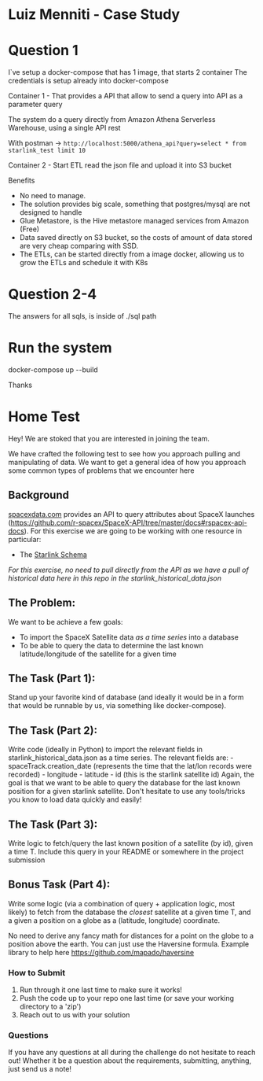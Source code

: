 # Luiz Menniti - Case Study

# Question 1
I`ve setup a docker-compose that has 1 image, that starts 2 container
The credentials is setup already into docker-compose

Container 1 - That provides a API that allow to send a query into API as a parameter query 

The system do a query directly from Amazon Athena Serverless Warehouse, using a single API rest

With postman -> `http://localhost:5000/athena_api?query=select * from starlink_test limit 10` 

Container 2 - Start ETL read the json file and upload it into S3 bucket

Benefits
- No need to manage. 
- The solution provides big scale, something that postgres/mysql are not designed to handle
- Glue Metastore, is the Hive metastore managed services from Amazon (Free) 
- Data saved directly on S3 bucket, so the costs of amount of data stored are very cheap comparing with SSD.
- The ETLs, can be started directly from a image docker, allowing us to grow the ETLs and schedule it with K8s

# Question 2-4

The answers for all sqls, is inside of ./sql path

# Run the system

docker-compose up --build

Thanks 

# Home Test

Hey! We are stoked that you are interested in joining the team.

We have crafted the following test to see how you approach pulling and manipulating of data. We want to get a general idea of how you approach some common types of problems that we encounter here

## Background
[spacexdata.com](https://docs.spacexdata.com/) provides an API to query attributes about SpaceX launches (https://github.com/r-spacex/SpaceX-API/tree/master/docs#rspacex-api-docs). For this exercise we are going to be working with one resource in particular:
- The [Starlink Schema](https://github.com/r-spacex/SpaceX-API/blob/master/docs/starlink/v4/schema.md)

*For this exercise, no need to pull directly from the API as we have a pull of historical data here in this repo in the starlink_historical_data.json*

## The Problem:
We want to be achieve a few goals:
  - To import the SpaceX Satellite data _as a time series_ into a database
  - To be able to query the data to determine the last known latitude/longitude of the satellite for a given time

## The Task (Part 1):

Stand up your favorite kind of database (and ideally it would be in a form that would be runnable by us, via something like docker-compose).

## The Task (Part 2):

Write code (ideally in Python) to import the relevant fields in starlink_historical_data.json as a time series. The relevant fields are:
    - spaceTrack.creation_date (represents the time that the lat/lon records were recorded)
    - longitude
    - latitude
    - id (this is the starlink satellite id)
Again, the goal is that we want to be able to query the database for the last known position for a given starlink satellite.
Don't hesitate to use any tools/tricks you know to load data quickly and easily!

## The Task (Part 3):

Write logic to fetch/query the last known position of a satellite (by id), given a time T. Include this query in your README or somewhere in the project submission

## Bonus Task (Part 4):

Write some logic (via a combination of query + application logic, most likely) to fetch from the database the _closest_ satellite at a given time T, and a given a position on a globe as a (latitude, longitude) coordinate.

No need to derive any fancy math for distances for a point on the globe to a position above the earth. You can just use the Haversine formula. Example library to help here https://github.com/mapado/haversine

### How to Submit

1. Run through it one last time to make sure it works!
2. Push the code up to your repo one last time (or save your working directory to a 'zip')
3. Reach out to us with your solution

### Questions

If you have any questions at all during the challenge do not hesitate to reach out! Whether it be a question about the requirements, submitting, anything, just send us a note!
